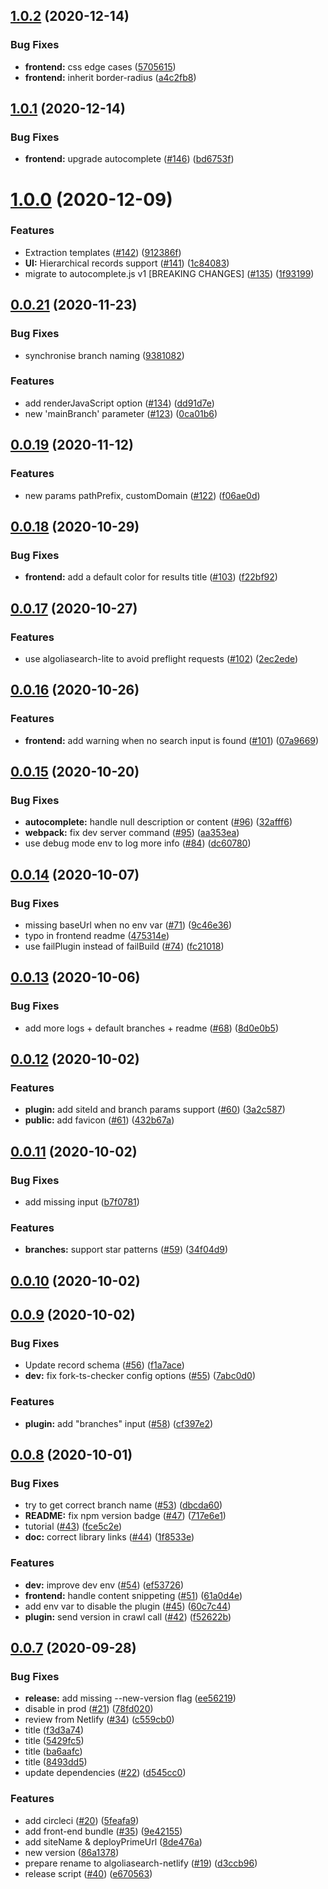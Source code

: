 ## [1.0.2](https://github.com/algolia/algoliasearch-netlify/compare/v1.0.1...v1.0.2) (2020-12-14)


### Bug Fixes

* **frontend:** css edge cases ([5705615](https://github.com/algolia/algoliasearch-netlify/commit/5705615db67acc701f79cc5f161ea4faf40bb6bf))
* **frontend:** inherit border-radius ([a4c2fb8](https://github.com/algolia/algoliasearch-netlify/commit/a4c2fb8dc5560ba4d2c1af9cb4ec78075286ba39))



## [1.0.1](https://github.com/algolia/algoliasearch-netlify/compare/v1.0.0...v1.0.1) (2020-12-14)


### Bug Fixes

* **frontend:** upgrade autocomplete  ([#146](https://github.com/algolia/algoliasearch-netlify/issues/146)) ([bd6753f](https://github.com/algolia/algoliasearch-netlify/commit/bd6753f129454cf8ffc09ef3ab91aa379a40e09b))



# [1.0.0](https://github.com/algolia/algoliasearch-netlify/compare/v0.0.21...v1.0.0) (2020-12-09)


### Features

* Extraction templates ([#142](https://github.com/algolia/algoliasearch-netlify/issues/142)) ([912386f](https://github.com/algolia/algoliasearch-netlify/commit/912386f1e9397cc0f85ba89ffe9de0429b768ad6))
* **UI:** Hierarchical records support ([#141](https://github.com/algolia/algoliasearch-netlify/issues/141)) ([1c84083](https://github.com/algolia/algoliasearch-netlify/commit/1c840832cf130070d80bf42e24f6e0579a3f3226))
* migrate to autocomplete.js v1 [BREAKING CHANGES] ([#135](https://github.com/algolia/algoliasearch-netlify/issues/135)) ([1f93199](https://github.com/algolia/algoliasearch-netlify/commit/1f9319924f27cd5ddce03b6578f63096b26c6600))



## [0.0.21](https://github.com/algolia/algoliasearch-netlify/compare/v0.0.19...v0.0.21) (2020-11-23)


### Bug Fixes

* synchronise branch naming ([9381082](https://github.com/algolia/algoliasearch-netlify/commit/93810825a31dda990762f5ecfad0d9b694f8d146))


### Features

* add renderJavaScript option ([#134](https://github.com/algolia/algoliasearch-netlify/issues/134)) ([dd91d7e](https://github.com/algolia/algoliasearch-netlify/commit/dd91d7ebfe88917253fc335df76e12d54b37200c))
* new 'mainBranch' parameter ([#123](https://github.com/algolia/algoliasearch-netlify/issues/123)) ([0ca01b6](https://github.com/algolia/algoliasearch-netlify/commit/0ca01b642eb28c56c96b21be3664b02610d97047))



## [0.0.19](https://github.com/algolia/algoliasearch-netlify/compare/v0.0.18...v0.0.19) (2020-11-12)


### Features

* new params pathPrefix, customDomain ([#122](https://github.com/algolia/algoliasearch-netlify/issues/122)) ([f06ae0d](https://github.com/algolia/algoliasearch-netlify/commit/f06ae0d0793b039ef7d281d232081e906c9d08a9))



## [0.0.18](https://github.com/algolia/algoliasearch-netlify/compare/v0.0.17...v0.0.18) (2020-10-29)


### Bug Fixes

* **frontend:** add a default color for results title ([#103](https://github.com/algolia/algoliasearch-netlify/issues/103)) ([f22bf92](https://github.com/algolia/algoliasearch-netlify/commit/f22bf92ac236786e2c0c808de458c78c6e113bef))



## [0.0.17](https://github.com/algolia/algoliasearch-netlify/compare/v0.0.16...v0.0.17) (2020-10-27)


### Features

* use algoliasearch-lite to avoid preflight requests ([#102](https://github.com/algolia/algoliasearch-netlify/issues/102)) ([2ec2ede](https://github.com/algolia/algoliasearch-netlify/commit/2ec2ede8ddb05ef71262f88b3f31a7ca66efbd8d))



## [0.0.16](https://github.com/algolia/algoliasearch-netlify/compare/v0.0.15...v0.0.16) (2020-10-26)


### Features

* **frontend:** add warning when no search input is found ([#101](https://github.com/algolia/algoliasearch-netlify/issues/101)) ([07a9669](https://github.com/algolia/algoliasearch-netlify/commit/07a96698437555ccd2e5e88697f02eb1144de780))



## [0.0.15](https://github.com/algolia/algoliasearch-netlify/compare/v0.0.14...v0.0.15) (2020-10-20)


### Bug Fixes

* **autocomplete:** handle null description or content ([#96](https://github.com/algolia/algoliasearch-netlify/issues/96)) ([32afff6](https://github.com/algolia/algoliasearch-netlify/commit/32afff6c60265fcdf5d51da5a7f96a637a0da613))
* **webpack:** fix dev server command ([#95](https://github.com/algolia/algoliasearch-netlify/issues/95)) ([aa353ea](https://github.com/algolia/algoliasearch-netlify/commit/aa353ea919b35320bcda591e4728e6717bf0f752))
* use debug mode env to log more info ([#84](https://github.com/algolia/algoliasearch-netlify/issues/84)) ([dc60780](https://github.com/algolia/algoliasearch-netlify/commit/dc60780a3163f39916e3ffc8af1b7eac5b3cf087))



## [0.0.14](https://github.com/algolia/algoliasearch-netlify/compare/v0.0.13...v0.0.14) (2020-10-07)


### Bug Fixes

* missing baseUrl when no env var ([#71](https://github.com/algolia/algoliasearch-netlify/issues/71)) ([9c46e36](https://github.com/algolia/algoliasearch-netlify/commit/9c46e36faa24a4192cb21ea1ba1a28d5ba2a1c2e))
* typo in frontend readme ([475314e](https://github.com/algolia/algoliasearch-netlify/commit/475314e035176eb50334d03a09236a4e5d1112ea))
* use failPlugin instead of failBuild ([#74](https://github.com/algolia/algoliasearch-netlify/issues/74)) ([fc21018](https://github.com/algolia/algoliasearch-netlify/commit/fc210183a756845e365118429ac54b4a22c239d7))



## [0.0.13](https://github.com/algolia/algoliasearch-netlify/compare/v0.0.12...v0.0.13) (2020-10-06)


### Bug Fixes

* add more logs + default branches + readme ([#68](https://github.com/algolia/algoliasearch-netlify/issues/68)) ([8d0e0b5](https://github.com/algolia/algoliasearch-netlify/commit/8d0e0b5a1d69ca98afc6221ab7b765b99cef670f))



## [0.0.12](https://github.com/algolia/algoliasearch-netlify/compare/v0.0.11...v0.0.12) (2020-10-02)


### Features

* **plugin:** add siteId and branch params support ([#60](https://github.com/algolia/algoliasearch-netlify/issues/60)) ([3a2c587](https://github.com/algolia/algoliasearch-netlify/commit/3a2c58781c7f99f60b4583d07a611bbe78c58eeb))
* **public:** add favicon ([#61](https://github.com/algolia/algoliasearch-netlify/issues/61)) ([432b67a](https://github.com/algolia/algoliasearch-netlify/commit/432b67a212bb5d0ea713cf8180770ad9d88c662d))



## [0.0.11](https://github.com/algolia/algoliasearch-netlify/compare/v0.0.10...v0.0.11) (2020-10-02)


### Bug Fixes

* add missing input ([b7f0781](https://github.com/algolia/algoliasearch-netlify/commit/b7f078161c3ce61ca8ac1ed94238e7b13514c204))


### Features

* **branches:** support star patterns ([#59](https://github.com/algolia/algoliasearch-netlify/issues/59)) ([34f04d9](https://github.com/algolia/algoliasearch-netlify/commit/34f04d9411d760791cbddb81332a368f5e6284c2))



## [0.0.10](https://github.com/algolia/algoliasearch-netlify/compare/v0.0.9...v0.0.10) (2020-10-02)



## [0.0.9](https://github.com/algolia/algoliasearch-netlify/compare/v0.0.8...v0.0.9) (2020-10-02)


### Bug Fixes

* Update record schema ([#56](https://github.com/algolia/algoliasearch-netlify/issues/56)) ([f1a7ace](https://github.com/algolia/algoliasearch-netlify/commit/f1a7ace123766a72a173ac0f4880e598a51b6d1c))
* **dev:** fix fork-ts-checker config options ([#55](https://github.com/algolia/algoliasearch-netlify/issues/55)) ([7abc0d0](https://github.com/algolia/algoliasearch-netlify/commit/7abc0d06127fcf796b8e9e3f108521661e584b40))


### Features

* **plugin:** add "branches" input ([#58](https://github.com/algolia/algoliasearch-netlify/issues/58)) ([cf397e2](https://github.com/algolia/algoliasearch-netlify/commit/cf397e2725878e0aeed60d972f3fcc9a091e9454))



## [0.0.8](https://github.com/algolia/algoliasearch-netlify/compare/v0.0.7...v0.0.8) (2020-10-01)


### Bug Fixes

* try to get correct branch name ([#53](https://github.com/algolia/algoliasearch-netlify/issues/53)) ([dbcda60](https://github.com/algolia/algoliasearch-netlify/commit/dbcda60ceda4eeaaaeb202ddba411b8047e2b596))
* **README:** fix npm version badge ([#47](https://github.com/algolia/algoliasearch-netlify/issues/47)) ([717e6e1](https://github.com/algolia/algoliasearch-netlify/commit/717e6e1c16e2fb75d16e4e5ec4e632d7eb301e1b))
* tutorial ([#43](https://github.com/algolia/algoliasearch-netlify/issues/43)) ([fce5c2e](https://github.com/algolia/algoliasearch-netlify/commit/fce5c2e3f2c15a90ac55a4e4162b046283c104ea))
* **doc:** correct library links ([#44](https://github.com/algolia/algoliasearch-netlify/issues/44)) ([1f8533e](https://github.com/algolia/algoliasearch-netlify/commit/1f8533e0558c48c953f3ce0ecb87e723cca6c598))


### Features

* **dev:** improve dev env ([#54](https://github.com/algolia/algoliasearch-netlify/issues/54)) ([ef53726](https://github.com/algolia/algoliasearch-netlify/commit/ef5372677f9e34cafeeedce0da7d0bf4223e9512))
* **frontend:** handle content snippeting ([#51](https://github.com/algolia/algoliasearch-netlify/issues/51)) ([61a0d4e](https://github.com/algolia/algoliasearch-netlify/commit/61a0d4e35c1ac33081ef3ecbef1a60f02e2074a4))
* add env var to disable the plugin ([#45](https://github.com/algolia/algoliasearch-netlify/issues/45)) ([60c7c44](https://github.com/algolia/algoliasearch-netlify/commit/60c7c44a0c843665795d3591aa29cab3c6b60433))
* **plugin:** send version in crawl call ([#42](https://github.com/algolia/algoliasearch-netlify/issues/42)) ([f52622b](https://github.com/algolia/algoliasearch-netlify/commit/f52622b1f684ff083e6e59e1d2c9e17d4597cd7c))



## [0.0.7](https://github.com/algolia/algoliasearch-netlify/compare/8493dd5559af4ec9bd75a9be1c6392d611029ea4...v0.0.7) (2020-09-28)


### Bug Fixes

* **release:** add missing --new-version flag ([ee56219](https://github.com/algolia/algoliasearch-netlify/commit/ee56219fe980cf746245f2d846df0f7933936f19))
* disable in prod ([#21](https://github.com/algolia/algoliasearch-netlify/issues/21)) ([78fd020](https://github.com/algolia/algoliasearch-netlify/commit/78fd02055f986825a4a3fb2a0ffc3905e56493d1))
* review from Netlify ([#34](https://github.com/algolia/algoliasearch-netlify/issues/34)) ([c559cb0](https://github.com/algolia/algoliasearch-netlify/commit/c559cb0fef844355b86540e61a7367b87d9a03c8))
* title ([f3d3a74](https://github.com/algolia/algoliasearch-netlify/commit/f3d3a744278b7bcc0e8771d4229373b74f4ccc93))
* title ([5429fc5](https://github.com/algolia/algoliasearch-netlify/commit/5429fc52ca671ddcbd436ac51b7f2630a0a81c5e))
* title ([ba6aafc](https://github.com/algolia/algoliasearch-netlify/commit/ba6aafcb1a8121d0bcb80b67eacdf6350168d412))
* title ([8493dd5](https://github.com/algolia/algoliasearch-netlify/commit/8493dd5559af4ec9bd75a9be1c6392d611029ea4))
* update dependencies ([#22](https://github.com/algolia/algoliasearch-netlify/issues/22)) ([d545cc0](https://github.com/algolia/algoliasearch-netlify/commit/d545cc01244036007063abfe9f4efb7943f97af7))


### Features

* add circleci ([#20](https://github.com/algolia/algoliasearch-netlify/issues/20)) ([5feafa9](https://github.com/algolia/algoliasearch-netlify/commit/5feafa9533ab9a096dde4d54a34c7ac5d734b7e2))
* add front-end bundle ([#35](https://github.com/algolia/algoliasearch-netlify/issues/35)) ([9e42155](https://github.com/algolia/algoliasearch-netlify/commit/9e42155f0b9e6a86b13e459d5d2ecdbed28bdb5a))
* add siteName & deployPrimeUrl ([8de476a](https://github.com/algolia/algoliasearch-netlify/commit/8de476a21c0653f0c70aa1b2092682b60add55f5))
* new version ([86a1378](https://github.com/algolia/algoliasearch-netlify/commit/86a1378e1e87c6c20a6819eccf9124581ec2ce6e))
* prepare rename to algoliasearch-netlify ([#19](https://github.com/algolia/algoliasearch-netlify/issues/19)) ([d3ccb96](https://github.com/algolia/algoliasearch-netlify/commit/d3ccb9687e8274398ac044e2f5b9c114121a2576))
* release script ([#40](https://github.com/algolia/algoliasearch-netlify/issues/40)) ([e670563](https://github.com/algolia/algoliasearch-netlify/commit/e67056337da0a1393f202ded32efa04f5261eccb))



